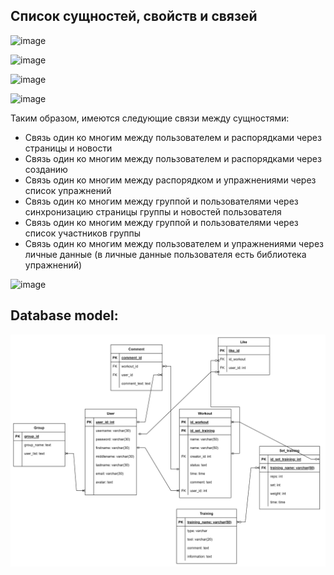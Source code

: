 ## Список сущностей, свойств и связей
![image](https://user-images.githubusercontent.com/74535702/142484209-a81c494a-20ae-4e48-89f2-84f124f7360b.png)

![image](https://user-images.githubusercontent.com/74535702/142484232-c3f862c8-0902-4c2c-ab7a-911ba221d6fb.png)

![image](https://user-images.githubusercontent.com/74535702/142484254-3b1ccb86-cf9f-4181-bad4-28dfbf8333be.png)

![image](https://user-images.githubusercontent.com/74535702/142484281-410b3656-e2b8-4a5d-ae53-2669b2de5cc3.png)

Таким образом, имеются следующие связи между сущностями:

- Связь один ко многим между пользователем и распорядками через страницы и новости
- Связь один ко многим между пользователем и распорядками через созданию
- Связь один ко многим между распорядком и упражнениями через список упражнений
- Связь один ко многим между группой и пользователями через синхронизацию страницы группы и новостей пользователя
- Связь один ко многим между группой и пользователями через список участников группы
- Связь один ко многим между пользователем и упражнениями через личные данные (в личные данные пользователя есть библиотека упражнений)

![image](https://user-images.githubusercontent.com/74535702/143567156-9a3fcc7c-8c3b-4a17-ad44-c874470b09c6.png)
## Database model:
![img_19.png](img_19.png)